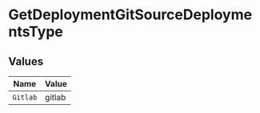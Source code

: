 # GetDeploymentGitSourceDeploymentsType


## Values

| Name     | Value    |
| -------- | -------- |
| `Gitlab` | gitlab   |